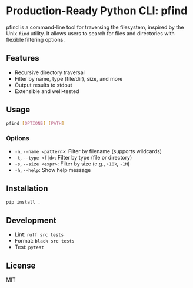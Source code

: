# Production-Ready Python CLI: pfind

pfind is a command-line tool for traversing the filesystem, inspired by the Unix `find` utility. It allows users to search for files and directories with flexible filtering options.

## Features
- Recursive directory traversal
- Filter by name, type (file/dir), size, and more
- Output results to stdout
- Extensible and well-tested

## Usage
```sh
pfind [OPTIONS] [PATH]
```

### Options
- `-n`, `--name <pattern>`: Filter by filename (supports wildcards)
- `-t`, `--type <f|d>`: Filter by type (file or directory)
- `-s`, `--size <expr>`: Filter by size (e.g., `+10k`, `-1M`)
- `-h`, `--help`: Show help message

## Installation
```sh
pip install .
```

## Development
- Lint: `ruff src tests`
- Format: `black src tests`
- Test: `pytest`

## License
MIT
